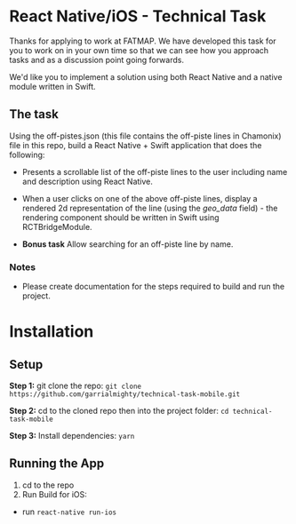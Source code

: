 # React Native/iOS - Technical Task

Thanks for applying to work at FATMAP. We have developed this task for you to work on in your own time so that we can see how you approach tasks and as a discussion point going forwards.

We'd like you to implement a solution using both React Native and a native module written in Swift.

## The task

Using the off-pistes.json (this file contains the off-piste lines in Chamonix) file in this repo, build a React Native + Swift application that does the following:

- Presents a scrollable list of the off-piste lines to the user including name and description using React Native.

- When a user clicks on one of the above off-piste lines, display a rendered 2d representation of the line (using the _geo_data_ field) - the rendering component should be written in Swift using RCTBridgeModule.

- **Bonus task** Allow searching for an off-piste line by name.

### Notes

- Please create documentation for the steps required to build and run the project.

# Installation

## Setup

**Step 1:** git clone the repo: `git clone https://github.com/garrialmighty/technical-task-mobile.git`

**Step 2:** cd to the cloned repo then into the project folder: `cd technical-task-mobile`

**Step 3:** Install dependencies: `yarn`

## Running the App

1.  cd to the repo
2.  Run Build for iOS:

- run `react-native run-ios`
